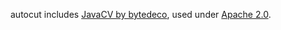 autocut includes [JavaCV by bytedeco](https://github.com/bytedeco/javacv), used under [Apache 2.0](https://github.com/bytedeco/javacv/blob/master/LICENSE.txt).